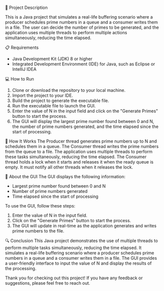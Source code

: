 🧾 Project Description 

This is a Java project that simulates a real-life buffering scenario where a producer schedules prime numbers in a queue and a consumer writes them in a file. The user can decide the number of primes to be generated, and the application uses multiple threads to perform multiple actions simultaneously, reducing the time elapsed.

📋 Requirements
- Java Development Kit (JDK) 8 or higher
- Integrated Development Environment (IDE) for Java, such as Eclipse or IntelliJ IDEA

💻 How to Run
1. Clone or download the repository to your local machine.
2. Import the project to your IDE.
3. Build the project to generate the executable file.
4. Run the executable file to launch the GUI.
5. Enter the value of N in the input field and click on the "Generate Primes" button to start the process.
6. The GUI will display the largest prime number found between 0 and N, the number of prime numbers generated, and the time elapsed since the start of processing.

🤖 How It Works
The Producer thread generates prime numbers up to N and schedules them in a queue. The Consumer thread writes the prime numbers from the queue to a file. The application uses multiple threads to perform these tasks simultaneously, reducing the time elapsed.
The Consumer thread holds a lock when it starts and releases it when the ready queue is empty. It must notify all other threads when it releases the lock.

🎨 About the GUI
The GUI displays the following information:
- Largest prime number found between 0 and N
- Number of prime numbers generated
- Time elapsed since the start of processing

To use the GUI, follow these steps:
1. Enter the value of N in the input field.
2. Click on the "Generate Primes" button to start the process.
3. The GUI will update in real-time as the application generates and writes prime numbers to the file.

🔍 Conclusion
This Java project demonstrates the use of multiple threads to perform multiple tasks simultaneously, reducing the time elapsed. It simulates a real-life buffering scenario where a producer schedules prime numbers in a queue and a consumer writes them in a file. The GUI provides a user-friendly interface to input the value of N and display the results of the processing.

Thank you for checking out this project! If you have any feedback or suggestions, please feel free to reach out.
